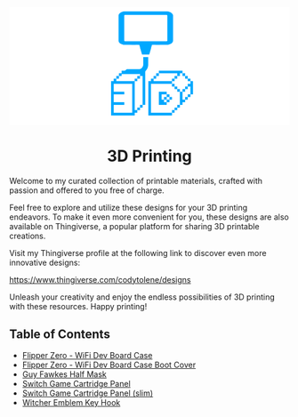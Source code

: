 <a name="top"></a>

<div align="center">
  <img align="center" src=".github/images/3d.png" />
  <h1 align="center">3D Printing</h1>
</div>

Welcome to my curated collection of printable materials, crafted with passion and offered to you free of charge.

Feel free to explore and utilize these designs for your 3D printing endeavors. To make it even more convenient for you, these designs are also available on Thingiverse, a popular platform for sharing 3D printable creations.

Visit my Thingiverse profile at the following link to discover even more innovative designs:

https://www.thingiverse.com/codytolene/designs

Unleash your creativity and enjoy the endless possibilities of 3D printing with these resources. Happy printing!

## Table of Contents

- [Flipper Zero - WiFi Dev Board Case][print-flipper-zero-wifi-case]
- [Flipper Zero - WiFi Dev Board Case Boot Cover][print-flipper-zero-wifi-case-boot-cover]
- [Guy Fawkes Half Mask][print-guy-fawkes-half-mask]
- [Switch Game Cartridge Panel][print-switch-game-cartridge-panel]
- [Switch Game Cartridge Panel (slim)][print-switch-game-cartridge-panel-slim]
- [Witcher Emblem Key Hook][print-witcher-emblem-key-hook]

<!-- LINKS -->

[print-flipper-zero-wifi-case-boot-cover]: Flipper%20Zero%20-%20WiFi%20Dev%20Board%20Case%20Boot%20Cover/README.md
[print-flipper-zero-wifi-case]: Flipper%20Zero%20-%20WiFi%20Dev%20Board%20Case/README.md
[print-guy-fawkes-half-mask]: Guy%20Fawkes%20Half%20Mask/README.md
[print-switch-game-cartridge-panel-slim]: Switch%20Game%20Cartridge%20Panel%20(slim)/README.md
[print-switch-game-cartridge-panel]: Switch%20Game%20Cartridge%20Panel/README.md
[print-witcher-emblem-key-hook]: Witcher%20Emblem%20Key%20Hook/README.md

